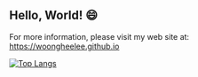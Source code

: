 ## Hello, World! 😄
For more information, please visit my web site at: https://woongheelee.github.io

[![Top Langs](https://github-readme-stats.vercel.app/api/top-langs/?username=WoongheeLee&layout=compact&langs_count=10)](https://github.com/anuraghazra/github-readme-stats)
